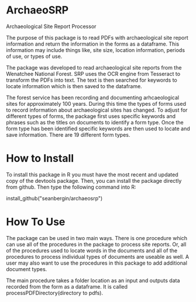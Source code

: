 # ArchaeoSRP
Archaeological Site Report Processor

The purpose of this package is to read PDFs with archaeological site report information and return the information in the forms as a dataframe. This information may include things like, site size, location information, periods of use, or types of use. 

The package was developed to read archaeological site reports from the Wenatchee National Forest. SRP uses the OCR engine from Tesseract to transform the PDFs into text. The text is then searched for keywords to locate information which is then saved to the dataframe. 

The forest service has been recording and documenting arhcaeological sites for approximately 100 years. During this time the types of forms used to record information about archaeological sites has changed. To adjust for different types of forms, the package first uses specific keywords and phrases such as the titles on documents to identify a form type. Once the form type has been identified specific keywords are then used to locate and save information. There are 19 different form types. 

# How to Install

To install this package in R you must have the most recent and updated copy of the devtools package. Then, you can install the package directly from github. Then type the following command into R:

install_github("seanbergin/archaeosrp")


# How To Use

The package can be used in two main ways. There is one procedure which can use all of the procedures in the package to process site reports. Or, all of the procedures used to locate words in the documents and all of the procedures to process individual types of documents are useable as well. A user may also want to use the procedures in this package to add additional document types. 

The main procedure takes a folder location as an input and outputs data recorded from the form as a dataframe. It is called processPDFDirectory(directory to pdfs).



